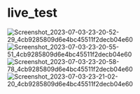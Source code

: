 # live_test

![Screenshot_2023-07-03-23-20-52-29_4cb9285809d6e4bc45511f2decb04e60](https://github.com/ReturajProshad/live_test_module_8/assets/130851471/b7cf5cc8-d46c-492a-b975-69c6f61d5ad3)
![Screenshot_2023-07-03-23-20-55-51_4cb9285809d6e4bc45511f2decb04e60](https://github.com/ReturajProshad/live_test_module_8/assets/130851471/a6643df8-c9e9-48d8-b778-0a6a99296263)
![Screenshot_2023-07-03-23-20-58-78_4cb9285809d6e4bc45511f2decb04e60](https://github.com/ReturajProshad/live_test_module_8/assets/130851471/7eb63975-62f9-4245-be90-aa0297c2cfd7)
![Screenshot_2023-07-03-23-21-02-20_4cb9285809d6e4bc45511f2decb04e60](https://github.com/ReturajProshad/live_test_module_8/assets/130851471/8de43bbc-734d-4cb9-8468-728b2a1a44f0)

